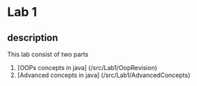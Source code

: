 # Lab 1

##  description

This lab consist of two parts

1. [OOPs concepts in java] (/src/Lab1/OopRevision)
2. [Advanced concepts in java] (/src/Lab1/AdvancedConcepts)

